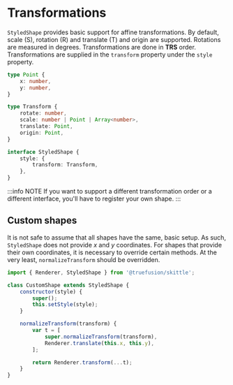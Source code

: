 # Transformations

`StyledShape` provides basic support for affine transformations.
By default, scale (S), rotation (R) and translate (T) and origin are supported.
Rotations are measured in degrees.
Transformations are done in **TRS** order.
Transformations are supplied in the `transform` property under the `style` property.

```ts
type Point {
	x: number,
	y: number,
}

type Transform {
	rotate: number,
	scale: number | Point | Array<number>,
	translate: Point,
	origin: Point,
}

interface StyledShape {
	style: {
		transform: Transform,
	},
}
```

:::info NOTE
If you want to support a different transformation order or a different interface, you'll have to register your own shape.
:::

## Custom shapes

It is not safe to assume that all shapes have the same, basic setup.
As such, `StyledShape` does not provide *x* and *y* coordinates.
For shapes that provide their own coordinates, it is necessary to override certain methods.
At the very least, `normalizeTransform` should be overridden.

```js
import { Renderer, StyledShape } from '@truefusion/skittle';

class CustomShape extends StyledShape {
	constructor(style) {
		super();
		this.setStyle(style);
	}

	normalizeTransform(transform) {
		var t = [
			super.normalizeTransform(transform),
			Renderer.translate(this.x, this.y),
		];

		return Renderer.transform(...t);
	}
}
```